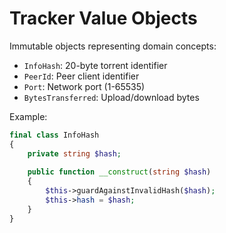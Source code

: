 # Tracker Value Objects

Immutable objects representing domain concepts:

- `InfoHash`: 20-byte torrent identifier
- `PeerId`: Peer client identifier
- `Port`: Network port (1-65535)
- `BytesTransferred`: Upload/download bytes

Example:

```php
final class InfoHash
{
    private string $hash;
    
    public function __construct(string $hash)
    {
        $this->guardAgainstInvalidHash($hash);
        $this->hash = $hash;
    }
}
```
